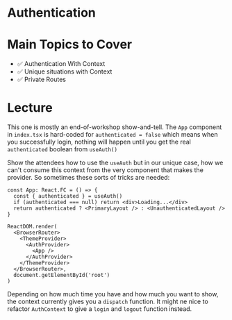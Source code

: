 # Authentication

# Main Topics to Cover

- ✅ Authentication With Context
- ✅ Unique situations with Context
- ✅ Private Routes

# Lecture

This one is mostly an end-of-workshop show-and-tell. The `App` component in `index.tsx` is hard-coded for `authenticated = false` which means when you successfully login, nothing will happen until you get the real `authenticated` boolean from `useAuth()`

Show the attendees how to use the `useAuth` but in our unique case, how we can't consume this context from the very component that makes the provider. So sometimes these sorts of tricks are needed:

```tsx
const App: React.FC = () => {
  const { authenticated } = useAuth()
  if (authenticated === null) return <div>Loading...</div>
  return authenticated ? <PrimaryLayout /> : <UnauthenticatedLayout />
}

ReactDOM.render(
  <BrowserRouter>
    <ThemeProvider>
      <AuthProvider>
        <App />
      </AuthProvider>
    </ThemeProvider>
  </BrowserRouter>,
  document.getElementById('root')
)
```

Depending on how much time you have and how much you want to show, the context currently gives you a `dispatch` function. It might ne nice to refactor `AuthContext` to give a `login` and `logout` function instead.
